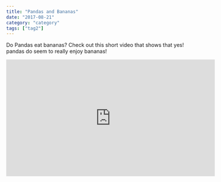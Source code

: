 ```yaml
---
title: "Pandas and Bananas"
date: "2017-08-21"
category: "category"
tags: ["tag2"]
---
```

Do Pandas eat bananas? Check out this short video that shows that yes! pandas do
seem to really enjoy bananas!
<iframe width="560" height="315" src="https://www.youtube.com/embed/4SZl1r2O_bY" frameborder="0" allowfullscreen></iframe>